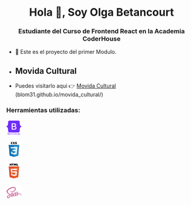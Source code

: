 <h1 align="center">Hola 👋,  Soy Olga Betancourt</h1>
<h3 align="center">Estudiante del Curso de Frontend React en la Academia CoderHouse</h3>

- 🔭 Este es el proyecto del primer Modulo.
- <h2>Movida Cultural</h2>
- Puedes visitarlo aqui 👉 [Movida Cultural](blom31.github.io/movida_cultural/)
 (blom31.github.io/movida_cultural/)


<h3 align="left">Herramientas utilizadas:</h3>
<p align="left"> <a href="https://getbootstrap.com" target="_blank" rel="noreferrer"> <img src="https://raw.githubusercontent.com/devicons/devicon/master/icons/bootstrap/bootstrap-plain-wordmark.svg" alt="bootstrap" width="40" height="40"/></a></p>
<a href="https://www.w3schools.com/css/" target="_blank" rel="noreferrer"> <img src="https://raw.githubusercontent.com/devicons/devicon/master/icons/css3/css3-original-wordmark.svg" alt="css3" width="40" height="40"/> </a></p>
<a href="https://www.w3.org/html/" target="_blank" rel="noreferrer"> <img src="https://raw.githubusercontent.com/devicons/devicon/master/icons/html5/html5-original-wordmark.svg" alt="html5" width="40" height="40"/> </a> </p>
<a href="https://sass-lang.com" target="_blank" rel="noreferrer"> <img src="https://raw.githubusercontent.com/devicons/devicon/master/icons/sass/sass-original.svg" alt="sass" width="40" height="40"/> </a> </p>
